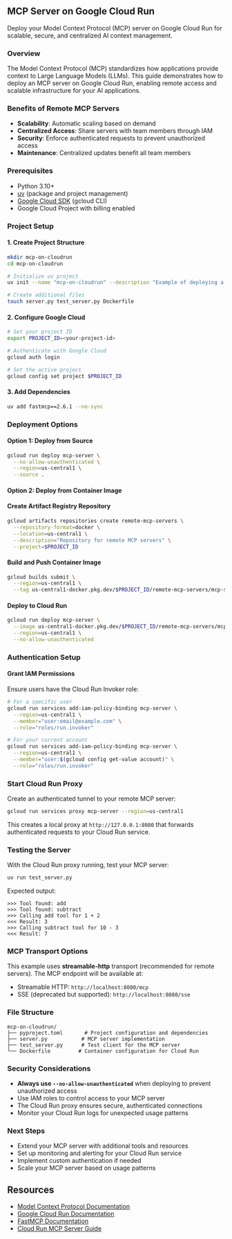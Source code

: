 ## MCP Server on Google Cloud Run

Deploy your Model Context Protocol (MCP) server on Google Cloud Run for scalable, secure, and centralized AI context management.

### Overview

The Model Context Protocol (MCP) standardizes how applications provide context to Large Language Models (LLMs). This guide demonstrates how to deploy an MCP server on Google Cloud Run, enabling remote access and scalable infrastructure for your AI applications.

### Benefits of Remote MCP Servers

- **Scalability**: Automatic scaling based on demand
- **Centralized Access**: Share servers with team members through IAM
- **Security**: Enforce authenticated requests to prevent unauthorized access
- **Maintenance**: Centralized updates benefit all team members

### Prerequisites

- Python 3.10+
- [uv](https://docs.astral.sh/uv/) (package and project management)
- [Google Cloud SDK](https://cloud.google.com/sdk/docs/install) (gcloud CLI)
- Google Cloud Project with billing enabled

### Project Setup

#### 1. Create Project Structure

```bash
mkdir mcp-on-cloudrun
cd mcp-on-cloudrun

# Initialize uv project
uv init --name "mcp-on-cloudrun" --description "Example of deploying a MCP server on Cloud Run" --bare --python 3.10

# Create additional files
touch server.py test_server.py Dockerfile
```

#### 2. Configure Google Cloud

```bash
# Set your project ID
export PROJECT_ID=<your-project-id>

# Authenticate with Google Cloud
gcloud auth login

# Set the active project
gcloud config set project $PROJECT_ID
```

#### 3. Add Dependencies

```bash
uv add fastmcp==2.6.1 --no-sync
```

### Deployment Options

#### Option 1: Deploy from Source

```bash
gcloud run deploy mcp-server \
  --no-allow-unauthenticated \
  --region=us-central1 \
  --source .
```

#### Option 2: Deploy from Container Image

#### Create Artifact Registry Repository

```bash
gcloud artifacts repositories create remote-mcp-servers \
  --repository-format=docker \
  --location=us-central1 \
  --description="Repository for remote MCP servers" \
  --project=$PROJECT_ID
```

#### Build and Push Container Image

```bash
gcloud builds submit \
  --region=us-central1 \
  --tag us-central1-docker.pkg.dev/$PROJECT_ID/remote-mcp-servers/mcp-server:latest
```

#### Deploy to Cloud Run

```bash
gcloud run deploy mcp-server \
  --image us-central1-docker.pkg.dev/$PROJECT_ID/remote-mcp-servers/mcp-server:latest \
  --region=us-central1 \
  --no-allow-unauthenticated
```

### Authentication Setup

#### Grant IAM Permissions

Ensure users have the Cloud Run Invoker role:

```bash
# For a specific user
gcloud run services add-iam-policy-binding mcp-server \
  --region=us-central1 \
  --member="user:email@example.com" \
  --role="roles/run.invoker"

# For your current account
gcloud run services add-iam-policy-binding mcp-server \
  --region=us-central1 \
  --member="user:$(gcloud config get-value account)" \
  --role="roles/run.invoker"
```

### Start Cloud Run Proxy

Create an authenticated tunnel to your remote MCP server:

```bash
gcloud run services proxy mcp-server --region=us-central1
```

This creates a local proxy at `http://127.0.0.1:8080` that forwards authenticated requests to your Cloud Run service.

### Testing the Server

With the Cloud Run proxy running, test your MCP server:

```bash
uv run test_server.py
```

Expected output:
```
>>> Tool found: add
>>> Tool found: subtract
>>> Calling add tool for 1 + 2
<<< Result: 3
>>> Calling subtract tool for 10 - 3
<<< Result: 7
```

### MCP Transport Options

This example uses **streamable-http** transport (recommended for remote servers). The MCP endpoint will be available at:
- Streamable HTTP: `http://localhost:8080/mcp`
- SSE (deprecated but supported): `http://localhost:8080/sse`

### File Structure

```
mcp-on-cloudrun/
├── pyproject.toml       # Project configuration and dependencies
├── server.py           # MCP server implementation
├── test_server.py      # Test client for the MCP server
└── Dockerfile         # Container configuration for Cloud Run
```

### Security Considerations

- **Always use `--no-allow-unauthenticated`** when deploying to prevent unauthorized access
- Use IAM roles to control access to your MCP server
- The Cloud Run proxy ensures secure, authenticated connections
- Monitor your Cloud Run logs for unexpected usage patterns

### Next Steps

- Extend your MCP server with additional tools and resources
- Set up monitoring and alerting for your Cloud Run service
- Implement custom authentication if needed
- Scale your MCP server based on usage patterns

## Resources

- [Model Context Protocol Documentation](https://modelcontextprotocol.io/)
- [Google Cloud Run Documentation](https://cloud.google.com/run/docs)
- [FastMCP Documentation](https://github.com/jlowin/fastmcp)
- [Cloud Run MCP Server Guide](https://cloud.google.com/run/docs/tutorials/ai-model-context-protocol)